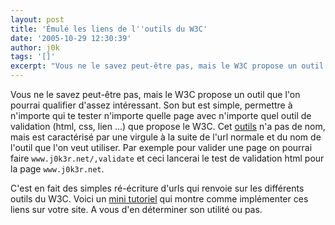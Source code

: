 ```yaml
---
layout: post
title: 'Émulé les liens de l''outils du W3C'
date: '2005-10-29 12:30:39'
author: j0k
tags: '[]'
excerpt: "Vous ne le savez peut-être pas, mais le W3C propose un outil que l'on pourrai qualifier d'assez intéressant. Son but est simple, permettre à n'importe qui te tester n'importe quelle page avec n'importe quel outil de validation (html, css, lien ...) que propose le W3C.     \nCet [outils](http://www.w3.org/,tools) n'a pas de nom, mais est caractérisé par une      …"
---
```


Vous ne le savez peut-être pas, mais le W3C propose un outil que l'on pourrai qualifier d'assez intéressant. Son but est simple, permettre à n'importe qui te tester n'importe quelle page avec n'importe quel outil de validation (html, css, lien ...) que propose le W3C.
Cet [outils](http://www.w3.org/,tools) n'a pas de nom, mais est caractérisé par une virgule à la suite de l'url normale et du nom de l'outil que l'on veut utiliser. Par exemple pour valider une page on pourrai faire `www.j0k3r.net/,validate` et ceci lancerai le test de validation html pour la page `www.j0k3r.net`.

C'est en fait des simples ré-écriture d'urls qui renvoie sur les différents outils du W3C. Voici un [mini tutoriel](http://www.mnot.net/blog/2005/10/23/rewrite_tools) qui montre comme implémenter ces liens sur votre site. A vous d'en déterminer son utilité ou pas.
